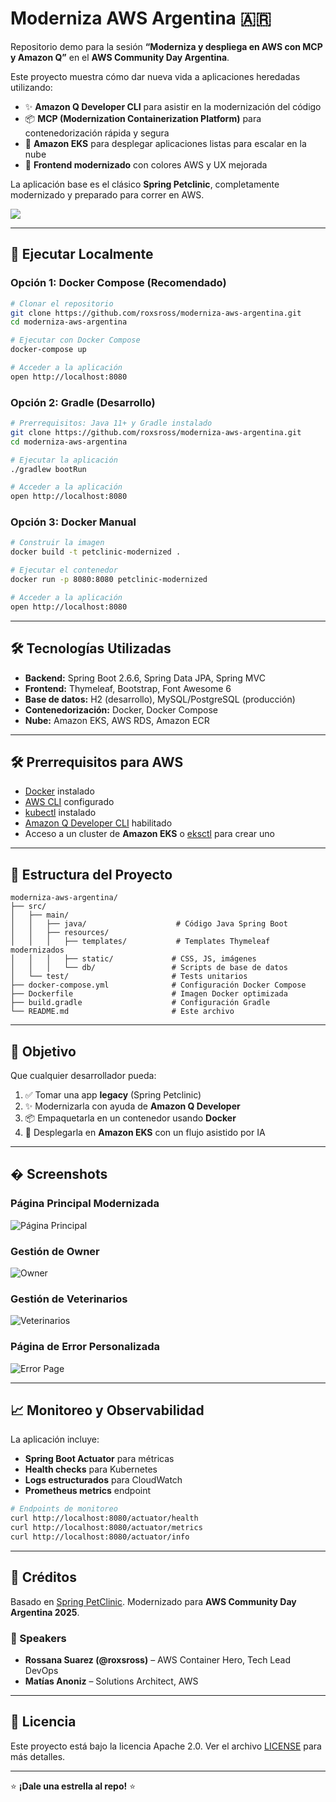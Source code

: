 # Moderniza AWS Argentina 🇦🇷

Repositorio demo para la sesión **“Moderniza y despliega en AWS con MCP y Amazon Q”** en el **AWS Community Day Argentina**.

Este proyecto muestra cómo dar nueva vida a aplicaciones heredadas utilizando:
- ✨ **Amazon Q Developer CLI** para asistir en la modernización del código
- 📦 **MCP (Modernization Containerization Platform)** para contenedorización rápida y segura
- 🚀 **Amazon EKS** para desplegar aplicaciones listas para escalar en la nube
- 🎨 **Frontend modernizado** con colores AWS y UX mejorada

La aplicación base es el clásico **Spring Petclinic**, completamente modernizado y preparado para correr en AWS.

![](./docs/images/arq.png)

---

## 🚀 Ejecutar Localmente

### Opción 1: Docker Compose (Recomendado)
```bash
# Clonar el repositorio
git clone https://github.com/roxsross/moderniza-aws-argentina.git
cd moderniza-aws-argentina

# Ejecutar con Docker Compose
docker-compose up

# Acceder a la aplicación
open http://localhost:8080
```

### Opción 2: Gradle (Desarrollo)
```bash
# Prerrequisitos: Java 11+ y Gradle instalado
git clone https://github.com/roxsross/moderniza-aws-argentina.git
cd moderniza-aws-argentina

# Ejecutar la aplicación
./gradlew bootRun

# Acceder a la aplicación
open http://localhost:8080
```

### Opción 3: Docker Manual
```bash
# Construir la imagen
docker build -t petclinic-modernized .

# Ejecutar el contenedor
docker run -p 8080:8080 petclinic-modernized

# Acceder a la aplicación
open http://localhost:8080
```

---

## 🛠️ Tecnologías Utilizadas

- **Backend:** Spring Boot 2.6.6, Spring Data JPA, Spring MVC
- **Frontend:** Thymeleaf, Bootstrap, Font Awesome 6
- **Base de datos:** H2 (desarrollo), MySQL/PostgreSQL (producción)
- **Contenedorización:** Docker, Docker Compose
- **Nube:** Amazon EKS, AWS RDS, Amazon ECR

---

## 🛠️ Prerrequisitos para AWS

- [Docker](https://docs.docker.com/get-docker/) instalado
- [AWS CLI](https://docs.aws.amazon.com/cli/) configurado
- [kubectl](https://kubernetes.io/docs/tasks/tools/) instalado
- [Amazon Q Developer CLI](https://aws.amazon.com/q/developer/) habilitado
- Acceso a un cluster de **Amazon EKS** o [eksctl](https://eksctl.io/) para crear uno

---

## 📁 Estructura del Proyecto

```
moderniza-aws-argentina/
├── src/
│   ├── main/
│   │   ├── java/                    # Código Java Spring Boot
│   │   ├── resources/
│   │   │   ├── templates/           # Templates Thymeleaf modernizados
│   │   │   ├── static/             # CSS, JS, imágenes
│   │   │   └── db/                 # Scripts de base de datos
│   └── test/                       # Tests unitarios
├── docker-compose.yml              # Configuración Docker Compose
├── Dockerfile                      # Imagen Docker optimizada
├── build.gradle                    # Configuración Gradle
└── README.md                       # Este archivo
```
---

## 🎯 Objetivo

Que cualquier desarrollador pueda:

1. ✅ Tomar una app **legacy** (Spring Petclinic)
2. ✨ Modernizarla con ayuda de **Amazon Q Developer**
3. 📦 Empaquetarla en un contenedor usando **Docker**
4. 🚀 Desplegarla en **Amazon EKS** con un flujo asistido por IA

---

## � Screenshots

### Página Principal Modernizada
![Página Principal](docs/images/home-modernized.png)

### Gestión de Owner
![Owner](docs/images/owners-management.png)

### Gestión de Veterinarios
![Veterinarios](docs/images/vets-management.png)

### Página de Error Personalizada
![Error Page](docs/images/error-bruce.png)

---

## 📈 Monitoreo y Observabilidad

La aplicación incluye:
- **Spring Boot Actuator** para métricas
- **Health checks** para Kubernetes
- **Logs estructurados** para CloudWatch
- **Prometheus metrics** endpoint

```bash
# Endpoints de monitoreo
curl http://localhost:8080/actuator/health
curl http://localhost:8080/actuator/metrics
curl http://localhost:8080/actuator/info
```

---

## 🙌 Créditos

Basado en [Spring PetClinic](https://github.com/spring-projects/spring-petclinic).
Modernizado para **AWS Community Day Argentina 2025**.

### 🎤 Speakers

- **Rossana Suarez (@roxsross)** – AWS Container Hero, Tech Lead DevOps
- **Matías Anoniz** – Solutions Architect, AWS

---

## 📄 Licencia

Este proyecto está bajo la licencia Apache 2.0. Ver el archivo [LICENSE](LICENSE.txt) para más detalles.

---

⭐ **¡Dale una estrella al repo!** ⭐
